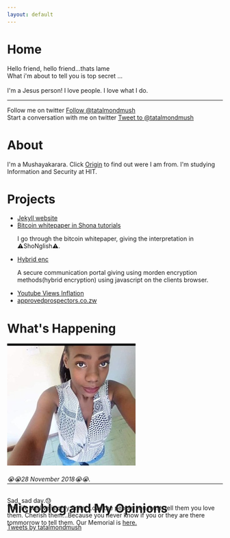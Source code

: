 ```yaml
---
layout: default
---
```

<div id="home">
	<h1>Home</h1>
	<p class="homeParagraph">
		Hello friend, hello friend...thats lame<br>
		What i'm about to tell you is top secret ...<br>
		<br>I'm a Jesus person! I love people. I love what I do.<br><hr>
		Follow me on twitter <a href="https://twitter.com/tatalmondmush?ref_src=twsrc%5Etfw" class="twitter-follow-button" data-show-count="false">Follow @tatalmondmush</a><script async src="https://platform.twitter.com/widgets.js" charset="utf-8"></script><br>
		Start a conversation with me on twitter <a href="https://twitter.com/intent/tweet?screen_name=tatalmondmush&ref_src=twsrc%5Etfw" class="twitter-mention-button" data-show-count="false">Tweet to @tatalmondmush</a><script async src="https://platform.twitter.com/widgets.js" charset="utf-8"></script>		
	</p> 
</div>
<div id="about">
	<h1>About</h1>
	<div>
		<p>
			I'm a Mushayakarara. Click <a href="origin/origin.html" target="_blank">Origin</a> to find out were I am from. I'm studying Information and Security at HIT.
		</p>
	</div>
</div>
<div id="projects">
	<h1>Projects</h1>
	<p>
		<ul>
			<li>
				<a href="#" onClick="alert('you are already there!')">Jekyll website</a>
			</li>
			<li>
				<a href="https://www.youtube.com/channel/UCX-McTsh7vF3g9pertE4KIQ" target="_blank">Bitcoin whitepaper in Shona tutorials</a>
				<p class="description">
					I go through the bitcoin whitepaper, giving the interpretation in ⚠ShoNglish⚠.
				</p>
			</li>
			<li>
				<a href="https://github.com/evermoreg/digitalFile" target="_blank">Hybrid enc</a>
				<p class="description">
					A secure communication portal giving using morden encryption methods(hybrid encryption) using javascript on the clients browser.
				</p>
			</li>
			<li><a href="https://github.com/tatmush/Youtube-Views-Inflation" target="_blank">Youtube Views Inflation</a></li>
			<li><a href="www.approvedprospectors.co.zw" target="_blank">approvedprospectors.co.zw</a></li>
		</ul>
	</p>

<div id="whatsHappening">
	<h1>What's Happening</h1>
	<div style="position: relative; height: 312px;">
		<img src="pictures/feli4.jpeg" alt="Feli" class="firstImage">
		<p class="feliMemorial">
			<h6>😭😭28 November 2018😭😭.</h6>Sad, sad day.😓 <br>The life we live is only finite. Love the people you must, tell them you love them. Cherish them...Because you never know if you or they are there tommorrow to tell them. Our Memorial is <a href="/memorial.html">here.</a>
		</p>
	</div>	
</div>
<hr>
<div id="twitter">
	<h1>Microblog and My Opinions</h1>
	<a class="twitter-timeline" href="https://twitter.com/tatalmondmush?ref_src=twsrc%5Etfw">Tweets by tatalmondmush</a> <script async src="https://platform.twitter.com/widgets.js" charset="utf-8"></script> 
</div>

<script src="https://code.jquery.com/jquery-3.2.1.slim.min.js" integrity="sha384-KJ3o2DKtIkvYIK3UENzmM7KCkRr/rE9/Qpg6aAZGJwFDMVNA/GpGFF93hXpG5KkN" crossorigin="anonymous"></script>
<script src="https://cdnjs.cloudflare.com/ajax/libs/popper.js/1.12.9/umd/popper.min.js" integrity="sha384-ApNbgh9B+Y1QKtv3Rn7W3mgPxhU9K/ScQsAP7hUibX39j7fakFPskvXusvfa0b4Q" crossorigin="anonymous"></script>
<script src="https://maxcdn.bootstrapcdn.com/bootstrap/4.0.0/js/bootstrap.min.js" integrity="sha384-JZR6Spejh4U02d8jOt6vLEHfe/JQGiRRSQQxSfFWpi1MquVdAyjUar5+76PVCmYl" crossorigin="anonymous"></script>
